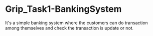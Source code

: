 # Grip_Task1-BankingSystem
It's a simple banking system where the customers can do transaction among themselves and check the transaction is update or not.
